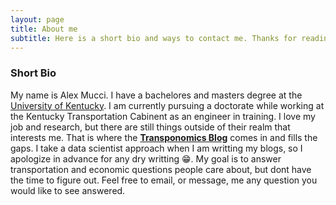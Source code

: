 ```yaml
---
layout: page
title: About me
subtitle: Here is a short bio and ways to contact me. Thanks for reading and any feedback and new topics are welcome!
---
```


### Short Bio
My name is Alex Mucci. I have a bachelores and masters degree at the [University of Kentucky](https://www.uky.edu). I am currently pursuing a doctorate while working at the Kentucky Transportation Cabinent as an engineer in training. I love my job and research, but there are still things outside of their realm that interests me. That is where the [**Transponomics Blog**](https://alex-mucci.github.io/blog) comes in and fills the gaps. I take a data scientist approach when I am writting my blogs, so I apologize in advance for any dry writting :grin:. My goal is to answer transportation and economic questions people care about, but dont have the time to figure out. Feel free to email, or message, me any question you would like to see answered.  
